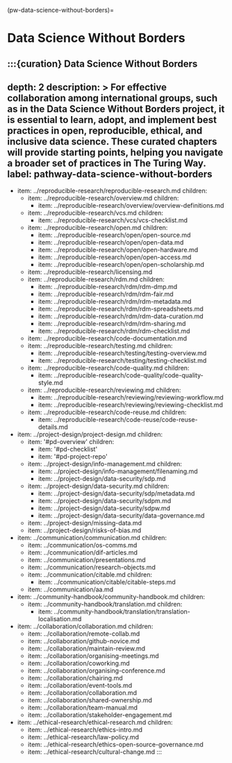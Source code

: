(pw-data-science-without-borders)=
# Data Science Without Borders

:::{curation} Data Science Without Borders
---
depth: 2
description: >
  For effective collaboration among international groups, such as in the Data Science Without Borders project, it is essential to learn, adopt, and implement best practices in open, reproducible, ethical, and inclusive data science.
  These curated chapters will provide starting points, helping you navigate a broader set of practices in The Turing Way.
label: pathway-data-science-without-borders
---
- item: ../reproducible-research/reproducible-research.md
  children:
    - item: ../reproducible-research/overview.md
      children:
        - item: ../reproducible-research/overview/overview-definitions.md
    - item: ../reproducible-research/vcs.md
      children:
        - item: ../reproducible-research/vcs/vcs-checklist.md
    - item: ../reproducible-research/open.md
      children:
        - item: ../reproducible-research/open/open-source.md
        - item: ../reproducible-research/open/open-data.md
        - item: ../reproducible-research/open/open-hardware.md
        - item: ../reproducible-research/open/open-access.md
        - item: ../reproducible-research/open/open-scholarship.md
    - item: ../reproducible-research/licensing.md
    - item: ../reproducible-research/rdm.md
      children:
        - item: ../reproducible-research/rdm/rdm-dmp.md
        - item: ../reproducible-research/rdm/rdm-fair.md
        - item: ../reproducible-research/rdm/rdm-metadata.md
        - item: ../reproducible-research/rdm/rdm-spreadsheets.md
        - item: ../reproducible-research/rdm/rdm-data-curation.md
        - item: ../reproducible-research/rdm/rdm-sharing.md
        - item: ../reproducible-research/rdm/rdm-checklist.md
    - item: ../reproducible-research/code-documentation.md
    - item: ../reproducible-research/testing.md
      children:
        - item: ../reproducible-research/testing/testing-overview.md
        - item: ../reproducible-research/testing/testing-checklist.md
    - item: ../reproducible-research/code-quality.md
      children:
        - item: ../reproducible-research/code-quality/code-quality-style.md
    - item: ../reproducible-research/reviewing.md
      children:
        - item: ../reproducible-research/reviewing/reviewing-workflow.md
        - item: ../reproducible-research/reviewing/reviewing-checklist.md
    - item: ../reproducible-research/code-reuse.md
      children:
        - item: ../reproducible-research/code-reuse/code-reuse-details.md
- item: ../project-design/project-design.md
  children:
    - item: '#pd-overview'
      children:
        - item: '#pd-checklist'
        - item: '#pd-project-repo'
    - item: ../project-design/info-management.md
      children:
        - item: ../project-design/info-management/filenaming.md
        - item: ../project-design/data-security/sdp.md
    - item: ../project-design/data-security.md
      children:
        - item: ../project-design/data-security/sdp/metadata.md
        - item: ../project-design/data-security/sdpm.md
        - item: ../project-design/data-security/sdpw.md
        - item: ../project-design/data-security/data-governance.md
    - item: ../project-design/missing-data.md
    - item: ../project-design/risks-of-bias.md
- item: ../communication/communication.md
  children:
    - item: ../communication/os-comms.md
    - item: ../communication/dif-articles.md
    - item: ../communication/presentations.md
    - item: ../communication/research-objects.md
    - item: ../communication/citable.md
      children:
        - item: ../communication/citable/citable-steps.md
    - item: ../communication/aa.md
- item: ../community-handbook/community-handbook.md
  children:
    - item: ../community-handbook/translation.md
      children:
        - item: ../community-handbook/translation/translation-localisation.md
- item: ../collaboration/collaboration.md
  children:
    - item: ../collaboration/remote-collab.md
    - item: ../collaboration/github-novice.md
    - item: ../collaboration/maintain-review.md
    - item: ../collaboration/organising-meetings.md
    - item: ../collaboration/coworking.md
    - item: ../collaboration/organising-conference.md
    - item: ../collaboration/chairing.md
    - item: ../collaboration/event-tools.md
    - item: ../collaboration/collaboration.md
    - item: ../collaboration/shared-ownership.md
    - item: ../collaboration/team-manual.md
    - item: ../collaboration/stakeholder-engagement.md
- item: ../ethical-research/ethical-research.md
  children:
    - item: ../ethical-research/ethics-intro.md
    - item: ../ethical-research/law-policy.md
    - item: ../ethical-research/ethics-open-source-governance.md
    - item: ../ethical-research/cultural-change.md
:::
